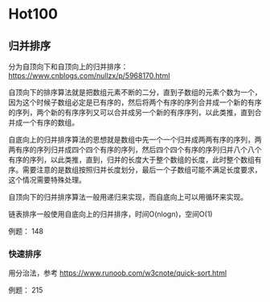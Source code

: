 # Hot100

## 归并排序

分为自顶向下和自顶向上的归并排序：https://www.cnblogs.com/nullzx/p/5968170.html

自顶向下的排序算法就是把数组元素不断的二分，直到子数组的元素个数为一个，因为这个时候子数组必定是已有序的，然后将两个有序的序列合并成一个新的有序的序列，两个新的有序序列又可以合并成另一个新的有序序列，以此类推，直到合并成一个有序的数组。

自底向上的归并排序算法的思想就是数组中先一个一个归并成两两有序的序列，两两有序的序列归并成四个四个有序的序列，然后四个四个有序的序列归并八个八个有序的序列，以此类推，直到，归并的长度大于整个数组的长度，此时整个数组有序。需要注意的是数组按照归并长度划分，最后一个子数组可能不满足长度要求，这个情况需要特殊处理。

自顶向下的归并排序算法一般用递归来实现，而自底向上可以用循环来实现。

链表排序一般使用自底向上的归并排序，时间O(nlogn)，空间O(1)



例题： 148


### 快速排序
用分治法，参考   https://www.runoob.com/w3cnote/quick-sort.html

例题： 215
